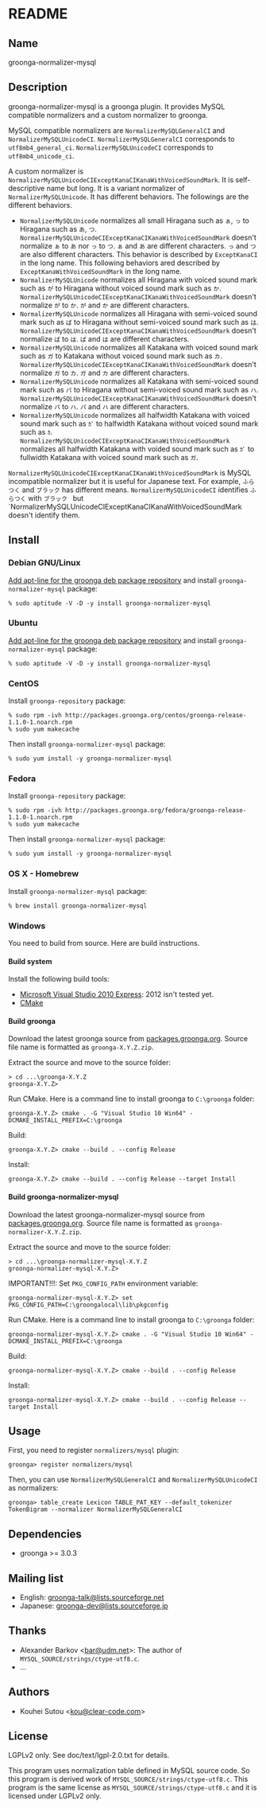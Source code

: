 # README

## Name

groonga-normalizer-mysql

## Description

groonga-normalizer-mysql is a groonga plugin. It provides MySQL
compatible normalizers and a custom normalizer to groonga.

MySQL compatible normalizers are `NormalizerMySQLGeneralCI` and
`NormalizerMySQLUnicodeCI`. `NormalizerMySQLGeneralCI` corresponds to
`utf8mb4_general_ci`.  `NormalizerMySQLUnicodeCI` corresponds to
`utf8mb4_unicode_ci`.

A custom normalizer is
`NormalizerMySQLUnicodeCIExceptKanaCIKanaWithVoicedSoundMark`. It is
self-descriptive name but long. It is a variant normalizer of
`NormalizerMySQLUnicode`. It has different behaviors. The followings
are the different behaviors.

* `NormalizerMySQLUnicode` normalizes all small Hiragana such as `ぁ`,
  `っ` to Hiragana such as `あ`, `つ`.
  `NormalizerMySQLUnicodeCIExceptKanaCIKanaWithVoicedSoundMark`
  doesn't normalize `ぁ` to `あ` nor `っ` to `つ`. `ぁ` and `あ` are
  different characters. `っ` and `つ` are also different characters.
  This behavior is described by `ExceptKanaCI` in the long name.  This
  following behaviors ared described by
  `ExceptKanaWithVoicedSoundMark` in the long name.
* `NormalizerMySQLUnicode` normalizes all Hiragana with voiced sound
  mark such as `が` to Hiragana without voiced sound mark such as `か`.
  `NormalizerMySQLUnicodeCIExceptKanaCIKanaWithVoicedSoundMark` doesn't
  normalize `が` to `か`. `が` and `か` are different characters.
* `NormalizerMySQLUnicode` normalizes all Hiragana with semi-voiced sound
  mark such as `ぱ` to Hiragana without semi-voiced sound mark such as `は`.
  `NormalizerMySQLUnicodeCIExceptKanaCIKanaWithVoicedSoundMark` doesn't
  normalize `ぱ` to `は`. `ぱ` and `は` are different characters.
* `NormalizerMySQLUnicode` normalizes all Katakana with voiced sound
  mark such as `ガ` to Katakana without voiced sound mark such as `カ`.
  `NormalizerMySQLUnicodeCIExceptKanaCIKanaWithVoicedSoundMark` doesn't
  normalize `ガ` to `カ`. `ガ` and `カ` are different characters.
* `NormalizerMySQLUnicode` normalizes all Katakana with semi-voiced sound
  mark such as `パ` to Hiragana without semi-voiced sound mark such as `ハ`.
  `NormalizerMySQLUnicodeCIExceptKanaCIKanaWithVoicedSoundMark` doesn't
  normalize `パ` to `ハ`. `パ` and `ハ` are different characters.
* `NormalizerMySQLUnicode` normalizes all halfwidth Katakana with
  voiced sound mark such as `ｶﾞ` to halfwidth Katakana without voiced
  sound mark such as `ｶ`.
  `NormalizerMySQLUnicodeCIExceptKanaCIKanaWithVoicedSoundMark`
  normalizes all halfwidth Katakana with voided sound mark such as `ｶﾞ`
  to fullwidth Katakana with voiced sound mark such as `ガ`.

`NormalizerMySQLUnicodeCIExceptKanaCIKanaWithVoicedSoundMark` is MySQL
incompatible normalizer but it is useful for Japanese text. For
example, `ふらつく` and `ブラック` has different
means. `NormalizerMySQLUnicodeCI` identifies `ふらつく` with `ブラック
` but `NormalizerMySQLUnicodeCIExceptKanaCIKanaWithVoicedSoundMark
doesn't identify them.

## Install

### Debian GNU/Linux

[Add apt-line for the groonga deb package repository](http://groonga.org/docs/install/debian.html)
and install `groonga-normalizer-mysql` package:

    % sudo aptitude -V -D -y install groonga-normalizer-mysql

### Ubuntu

[Add apt-line for the groonga deb package repository](http://groonga.org/docs/install/ubuntu.html)
and install `groonga-normalizer-mysql` package:

    % sudo aptitude -V -D -y install groonga-normalizer-mysql


### CentOS

Install `groonga-repository` package:

    % sudo rpm -ivh http://packages.groonga.org/centos/groonga-release-1.1.0-1.noarch.rpm
    % sudo yum makecache

Then install `groonga-normalizer-mysql` package:

    % sudo yum install -y groonga-normalizer-mysql

### Fedora

Install `groonga-repository` package:

    % sudo rpm -ivh http://packages.groonga.org/fedora/groonga-release-1.1.0-1.noarch.rpm
    % sudo yum makecache

Then install `groonga-normalizer-mysql` package:

    % sudo yum install -y groonga-normalizer-mysql

### OS X - Homebrew

Install `groonga-normalizer-mysql` package:

    % brew install groonga-normalizer-mysql

### Windows

You need to build from source. Here are build instructions.

#### Build system

Install the following build tools:

* [Microsoft Visual Studio 2010 Express](http://www.microsoft.com/japan/msdn/vstudio/express/): 2012 isn't tested yet.
* [CMake](http://www.cmake.org/)

#### Build groonga

Download the latest groonga source from [packages.groonga.org](http://packages.groonga.org/source/groonga/). Source file name is formatted as `groonga-X.Y.Z.zip`.

Extract the source and move to the source folder:

    > cd ...\groonga-X.Y.Z
    groonga-X.Y.Z>

Run CMake. Here is a command line to install groonga to `C:\groonga` folder:

    groonga-X.Y.Z> cmake . -G "Visual Studio 10 Win64" -DCMAKE_INSTALL_PREFIX=C:\groonga

Build:

    groonga-X.Y.Z> cmake --build . --config Release

Install:

    groonga-X.Y.Z> cmake --build . --config Release --target Install

#### Build groonga-normalizer-mysql

Download the latest groonga-normalizer-mysql source from [packages.groonga.org](http://packages.groonga.org/source/groonga-normalizer-mysql/). Source file name is formatted as `groonga-normalizer-X.Y.Z.zip`.

Extract the source and move to the source folder:

    > cd ...\groonga-normalizer-mysql-X.Y.Z
    groonga-normalizer-mysql-X.Y.Z>

IMPORTANT!!!: Set `PKG_CONFIG_PATH` environment variable:

    groonga-normalizer-mysql-X.Y.Z> set PKG_CONFIG_PATH=C:\groongalocal\lib\pkgconfig

Run CMake. Here is a command line to install groonga to `C:\groonga` folder:

    groonga-normalizer-mysql-X.Y.Z> cmake . -G "Visual Studio 10 Win64" -DCMAKE_INSTALL_PREFIX=C:\groonga

Build:

    groonga-normalizer-mysql-X.Y.Z> cmake --build . --config Release

Install:

    groonga-normalizer-mysql-X.Y.Z> cmake --build . --config Release --target Install

## Usage

First, you need to register `normalizers/mysql` plugin:

    groonga> register normalizers/mysql

Then, you can use `NormalizerMySQLGeneralCI` and
`NormalizerMySQLUnicodeCI` as normalizers:

    groonga> table_create Lexicon TABLE_PAT_KEY --default_tokenizer TokenBigram --normalizer NormalizerMySQLGeneralCI

## Dependencies

* groonga >= 3.0.3

## Mailing list

* English: [groonga-talk@lists.sourceforge.net](https://lists.sourceforge.net/lists/listinfo/groonga-talk)
* Japanese: [groonga-dev@lists.sourceforge.jp](http://lists.sourceforge.jp/mailman/listinfo/groonga-dev)

## Thanks

* Alexander Barkov \<bar@udm.net\>: The author of
  `MYSQL_SOURCE/strings/ctype-utf8.c`.
* ...

## Authors

* Kouhei Sutou \<kou@clear-code.com\>

## License

LGPLv2 only. See doc/text/lgpl-2.0.txt for details.

This program uses normalization table defined in MySQL source code. So
this program is derived work of
`MYSQL_SOURCE/strings/ctype-utf8.c`. This program is the same license
as `MYSQL_SOURCE/strings/ctype-utf8.c` and it is licensed under LGPLv2
only.
